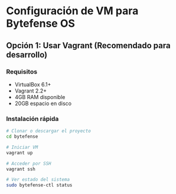 # Configuración de VM para Bytefense OS

## Opción 1: Usar Vagrant (Recomendado para desarrollo)

### Requisitos
- VirtualBox 6.1+
- Vagrant 2.2+
- 4GB RAM disponible
- 20GB espacio en disco

### Instalación rápida

```bash
# Clonar o descargar el proyecto
cd bytefense

# Iniciar VM
vagrant up

# Acceder por SSH
vagrant ssh

# Ver estado del sistema
sudo bytefense-ctl status